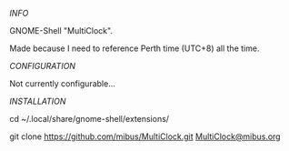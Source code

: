 *INFO*

GNOME-Shell "MultiClock".

Made because I need to reference Perth time (UTC+8) all the time.


*CONFIGURATION*

Not currently configurable...


*INSTALLATION*

cd ~/.local/share/gnome-shell/extensions/

git clone https://github.com/mibus/MultiClock.git MultiClock@mibus.org

